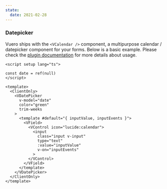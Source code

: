 ```yaml
---
state:
  date: 2021-02-28
---
```


### Datepicker

Vuero ships with the `<VCalendar />` component, a multipurpose calendar /
datepicker component for your forms. Below is a basic example. Please check the
[plugin documentation](https://vcalendar.io/) for more details
about usage.

<!--code-->

```vue
<script setup lang="ts">

const date = ref(null)
</script>

<template>
  <ClientOnly>
    <VDatePicker
      v-model="date"
      color="green"
      trim-weeks
    >
      <template #default="{ inputValue, inputEvents }">
        <VField>
          <VControl icon="lucide:calendar">
            <input
              class="input v-input"
              type="text"
              :value="inputValue"
              v-on="inputEvents"
            >
          </VControl>
        </VField>
      </template>
    </VDatePicker>
  </ClientOnly>
</template>
```

<!--/code-->

<!--example-->

<ClientOnly>
  <VDatePicker v-model="frontmatter.state.date" color="green" trim-weeks>
    <template #default="{ inputValue, inputEvents }">
      <VField>
        <VControl icon="lucide:calendar">
          <input class="input v-input" type="text" :value="inputValue" v-on="inputEvents" />
        </VControl>
      </VField>
    </template>
  </VDatePicker>
</ClientOnly>

<!--/example-->
